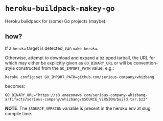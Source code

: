 # `heroku-buildpack-makey-go`

Heroku buildpack for (some) Go projects (maybe).

## how?

If a `heroku` target is detected, run `make heroku`.

Otherwise, attempt to download and expand a bzipped tarball, the URL
for which may either be explicitly given as `GO_BINARY_URL` or will
be convention-style constructed from the `GO_IMPORT_PATH` value, e.g.:

```
heroku config:set GO_IMPORT_PATH=github.com/serious-company/whizbang
```

becomes:

```
GO_BINARY_URL="https://s3.amazonaws.com/serious-company-whizbang-artifacts/serious-company/whizbang/$SOURCE_VERSION/build.tar.bz2"
```

**NOTE**: The `$SOURCE_VERSION` variable is present in the heroku env
at slug compile time.
